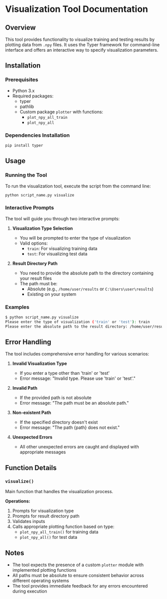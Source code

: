 # Visualization Tool Documentation

## Overview
This tool provides functionality to visualize training and testing results by plotting data from `.npy` files. It uses the Typer framework for command-line interface and offers an interactive way to specify visualization parameters.

## Installation

### Prerequisites
- Python 3.x
- Required packages:
  - typer
  - pathlib
  - Custom package `plotter` with functions:
    - `plot_npy_all_train`
    - `plot_npy_all`

### Dependencies Installation
```bash
pip install typer
```

## Usage

### Running the Tool
To run the visualization tool, execute the script from the command line:
```bash
python script_name.py visualize
```

### Interactive Prompts
The tool will guide you through two interactive prompts:

1. **Visualization Type Selection**
   - You will be prompted to enter the type of visualization
   - Valid options:
     - `train`: For visualizing training data
     - `test`: For visualizing test data

2. **Result Directory Path**
   - You need to provide the absolute path to the directory containing your result files
   - The path must be:
     - Absolute (e.g., `/home/user/results` or `C:\Users\user\results`)
     - Existing on your system

### Examples
```bash
$ python script_name.py visualize
Please enter the type of visualization ('train' or 'test'): train
Please enter the absolute path to the result directory: /home/user/results
```

## Error Handling
The tool includes comprehensive error handling for various scenarios:

1. **Invalid Visualization Type**
   - If you enter a type other than 'train' or 'test'
   - Error message: "Invalid type. Please use 'train' or 'test'."

2. **Invalid Path**
   - If the provided path is not absolute
   - Error message: "The path must be an absolute path."

3. **Non-existent Path**
   - If the specified directory doesn't exist
   - Error message: "The path {path} does not exist."

4. **Unexpected Errors**
   - All other unexpected errors are caught and displayed with appropriate messages

## Function Details

### `visualize()`
Main function that handles the visualization process.

**Operations:**
1. Prompts for visualization type
2. Prompts for result directory path
3. Validates inputs
4. Calls appropriate plotting function based on type:
   - `plot_npy_all_train()` for training data
   - `plot_npy_all()` for test data

## Notes
- The tool expects the presence of a custom `plotter` module with implemented plotting functions
- All paths must be absolute to ensure consistent behavior across different operating systems
- The tool provides immediate feedback for any errors encountered during execution